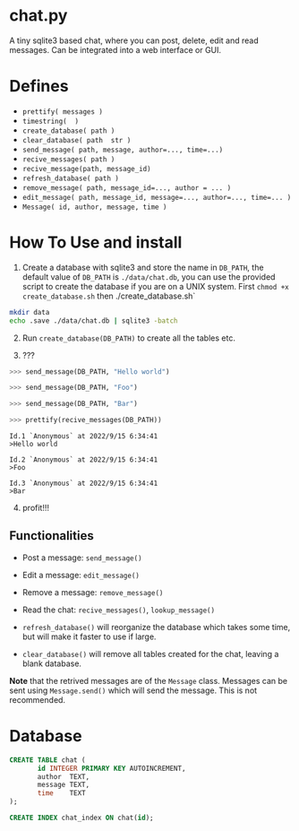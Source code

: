 chat.py
=======
  A tiny sqlite3 based chat, where you can post, delete, edit and read messages.
  Can be integrated into a web interface or GUI.
  
  
# Defines
 - `prettify( messages )`
 - `timestring(  )`                                                        
 - `create_database( path )`                                               
 - `clear_database( path  str )`                                          
 - `send_message( path, message, author=..., time=...)`  
 - `recive_messages( path )`
 - `recive_message(path, message_id)`
 - `refresh_database( path )`                                             
 - `remove_message( path, message_id=..., author = ... )`                 
 - `edit_message( path, message_id, message=..., author=..., time=... )`
 - `Message( id, author, message, time )`
 
 # How To Use and install
 
  1. Create a database with sqlite3 and store the name in `DB_PATH`, the default value of `DB_PATH` is `./data/chat.db`, you can use the provided script to create the database if you are on a UNIX system. First `chmod +x create_database.sh` then ./create_database.sh`
  
  ```sh
  mkdir data
  echo .save ./data/chat.db | sqlite3 -batch
  ```
  
  
  2. Run `create_database(DB_PATH)` to create all the tables etc.
  
  3. ???
  
  ```python
>>> send_message(DB_PATH, "Hello world")

>>> send_message(DB_PATH, "Foo")

>>> send_message(DB_PATH, "Bar")

>>> prettify(recive_messages(DB_PATH))
```
```
Id.1 `Anonymous` at 2022/9/15 6:34:41
>Hello world

Id.2 `Anonymous` at 2022/9/15 6:34:41
>Foo

Id.3 `Anonymous` at 2022/9/15 6:34:41
>Bar
  ```
  4. profit!!!
  
## Functionalities  
 - Post a message:   `send_message()`
 - Edit a message:   `edit_message()`
 - Remove a message: `remove_message()`
 - Read the chat:    `recive_messages()`, `lookup_message()`

- `refresh_database()` will reorganize the database 
which takes some time, but will make it faster
 to use if large.

- `clear_database()` will remove all tables created 
 for the chat, leaving a blank database.


**Note** that the retrived messages are of the `Message` class.
Messages can be sent using `Message.send()` which will send
the message. This is not recommended.

# Database

```sql
CREATE TABLE chat (
       id INTEGER PRIMARY KEY AUTOINCREMENT,
       author  TEXT,
       message TEXT,
       time    TEXT
);

CREATE INDEX chat_index ON chat(id);
```

